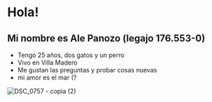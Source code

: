 # Hola!

## Mi nombre es Ale Panozo (legajo 176.553-0)
- Tengo 25 años, dos gatos y un perro
- Vivo en Villa Madero
- Me gustan las preguntas y probar cosas nuevas
- mi amor es el mar (?

![DSC_0757 - copia (2)](https://user-images.githubusercontent.com/75950294/113777039-f61fb780-9700-11eb-8cca-abc575652fde.JPG)
